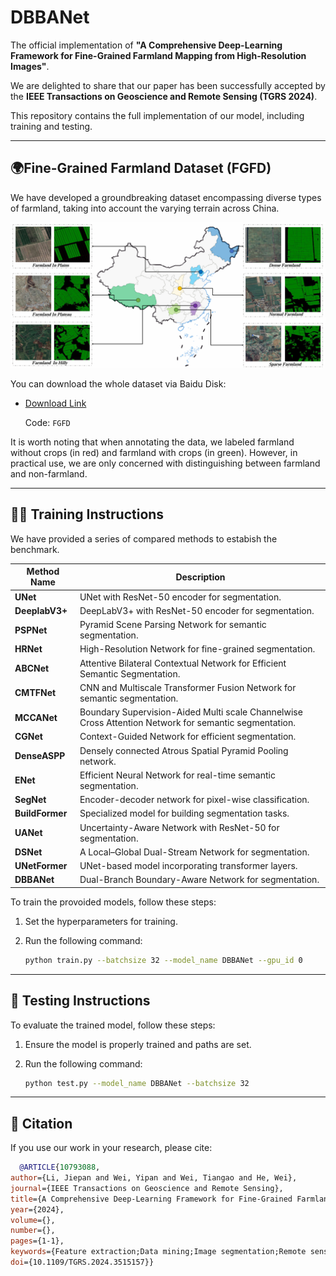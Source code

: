 # DBBANet


The official implementation of **"A Comprehensive Deep-Learning Framework for Fine-Grained Farmland Mapping from High-Resolution Images"**.

We are delighted to share that our paper has been successfully accepted by the **IEEE Transactions on Geoscience and Remote Sensing (TGRS 2024)**.

This repository contains the full implementation of our model, including training and testing.

---

## 🌍Fine-Grained Farmland Dataset (FGFD)

We have developed a groundbreaking dataset encompassing diverse types of farmland, taking into account the varying terrain across China.

![Illustration of the geographic distribution of samples in the FGFD dataset](FGFD.png)

You can download the whole dataset via Baidu Disk:

- [Download Link](https://pan.baidu.com/s/1sxsG0gxLtvMEe4qREDRnew?pwd=FGFD)
  
  Code: `FGFD`

It is worth noting that when annotating the data, we labeled farmland without crops (in red) and farmland with crops (in green). However, in practical use, we are only concerned with distinguishing between farmland and non-farmland.

---

## 🏋️‍♀️ Training Instructions

We have provided a series of compared methods to estabish the benchmark.


| **Method Name** | **Description**                               |
|------------------|-----------------------------------------------|
| **UNet**         | UNet with ResNet-50 encoder for segmentation. |
| **DeeplabV3+**   | DeepLabV3+ with ResNet-50 encoder for segmentation. |
| **PSPNet**       | Pyramid Scene Parsing Network for semantic segmentation. |
| **HRNet**        | High-Resolution Network for fine-grained segmentation. |
| **ABCNet**       | Attentive Bilateral Contextual Network for Efficient Semantic Segmentation. |
| **CMTFNet**      | CNN and Multiscale Transformer Fusion Network for semantic segmentation. |
| **MCCANet**      | Boundary Supervision-Aided Multi scale Channelwise Cross Attention Network for semantic segmentation. |
| **CGNet**        | Context-Guided Network for efficient segmentation. |
| **DenseASPP**    | Densely connected Atrous Spatial Pyramid Pooling network. |
| **ENet**         | Efficient Neural Network for real-time semantic segmentation. |
| **SegNet**       | Encoder-decoder network for pixel-wise classification. |
| **BuildFormer**  | Specialized model for building segmentation tasks. |
| **UANet**        | Uncertainty-Aware Network with ResNet-50 for segmentation. |
| **DSNet**        | A Local–Global Dual-Stream Network for segmentation. |
| **UNetFormer**   | UNet-based model incorporating transformer layers. |
| **DBBANet**      | Dual-Branch Boundary-Aware Network for segmentation. |


To train the provoided models, follow these steps:

1. Set the hyperparameters for training.
2. Run the following command:

   ```bash
   python train.py --batchsize 32 --model_name DBBANet --gpu_id 0
   
---

## 🧪 Testing Instructions

To evaluate the trained model, follow these steps:

1. Ensure the model is properly trained and paths are set.
2. Run the following command:

   ```bash
   python test.py --model_name DBBANet --batchsize 32

---

## 📜 Citation

If you use our work in your research, please cite:

  ```bibtex
    @ARTICLE{10793088,
  author={Li, Jiepan and Wei, Yipan and Wei, Tiangao and He, Wei},
  journal={IEEE Transactions on Geoscience and Remote Sensing}, 
  title={A Comprehensive Deep-Learning Framework for Fine-Grained Farmland Mapping from High-Resolution Images}, 
  year={2024},
  volume={},
  number={},
  pages={1-1},
  keywords={Feature extraction;Data mining;Image segmentation;Remote sensing;Benchmark testing;Accuracy;Vectors;Semantics;Annotations;Production;Farmland extraction;remote sensing;dual-branch;semantic segmentation},
  doi={10.1109/TGRS.2024.3515157}}
